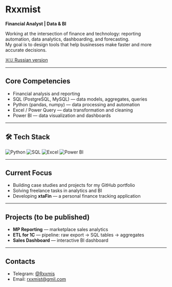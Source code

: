 # Rxxmist

**Financial Analyst | Data & BI**  

Working at the intersection of finance and technology: reporting automation, data analytics, dashboarding, and forecasting.  
My goal is to design tools that help businesses make faster and more accurate decisions.  

[🇷🇺 Russian version](README.md)

---

## Core Competencies
- Financial analysis and reporting  
- SQL (PostgreSQL, MySQL) — data models, aggregates, queries  
- Python (pandas, numpy) — data processing and automation  
- Excel / Power Query — data transformation and cleaning  
- Power BI — data visualization and dashboards  

---

## 🛠 Tech Stack

![Python](https://img.shields.io/badge/Python-3776AB?style=for-the-badge&logo=python&logoColor=white)
![SQL](https://img.shields.io/badge/SQL-336791?style=for-the-badge&logo=postgresql&logoColor=white)
![Excel](https://img.shields.io/badge/Excel-217346?style=for-the-badge&logo=microsoft-excel&logoColor=white)
![Power BI](https://img.shields.io/badge/PowerBI-F2C811?style=for-the-badge&logo=powerbi&logoColor=black)

---

## Current Focus
- Building case studies and projects for my GitHub portfolio  
- Solving freelance tasks in analytics and BI  
- Developing **xtaFin** — a personal finance tracking application  

---

## Projects (to be published)
- **MP Reporting** — marketplace sales analytics  
- **ETL for 1C** — pipeline: raw export → SQL tables → aggregates  
- **Sales Dashboard** — interactive BI dashboard  

---

## Contacts
- Telegram: [@Rxxmis](https://t.me/Rxxmis)  
- Email: rxxmist@gmil.com  
